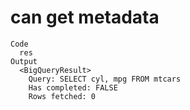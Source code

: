 # can get metadata

    Code
      res
    Output
      <BigQueryResult>
        Query: SELECT cyl, mpg FROM mtcars
        Has completed: FALSE
        Rows fetched: 0

